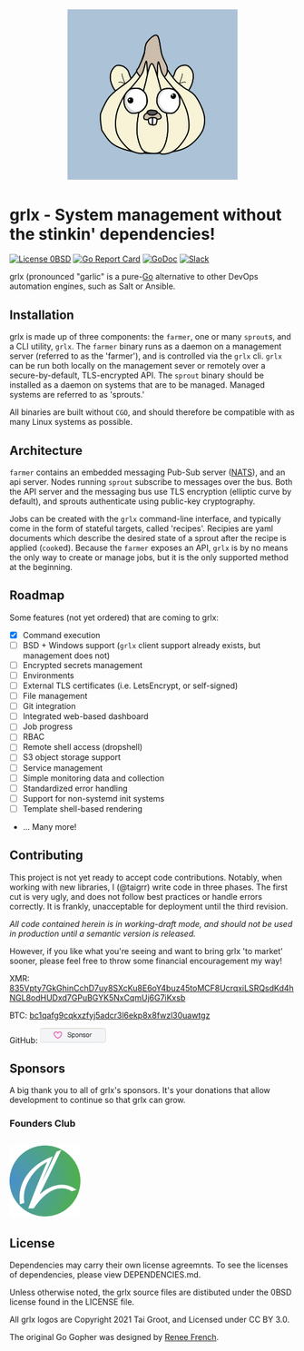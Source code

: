 ## <p align="center"><img src="logos/grlx.jpg" width="300"></p>

# grlx - System management without the stinkin' dependencies!

[![License 0BSD](https://img.shields.io/badge/License-0BSD-pink.svg)](https://opensource.org/licenses/0BSD)
[![Go Report Card](https://goreportcard.com/badge/github.com/gogrlx/grlx)](https://goreportcard.com/report/github.com/gogrlx/grlx) [![GoDoc](https://img.shields.io/badge/GoDoc-reference-007d9c)](https://pkg.go.dev/github.com/gogrlx/grlx)
[![Slack](https://img.shields.io/badge/chat-on%20slack-green)](https://gophers.slack.com/)


grlx (pronounced "garlic" is a pure-[Go](http://golang.org) alternative to other DevOps automation engines, such as Salt or Ansible.
## Installation

grlx is made up of three components: the `farmer`, one or many `sprout`s, and a CLI utility, `grlx`. 
The `farmer` binary runs as a daemon on a management server (referred to as the 'farmer'), and is controlled via the `grlx` cli.
`grlx` can be run both locally on the management sever or remotely over a secure-by-default, TLS-encrypted API.
The `sprout` binary should be installed as a daemon on systems that are to be managed.
Managed systems are referred to as 'sprouts.'


All binaries are built without `CGO`, and should therefore be compatible with as many Linux systems as possible.

## Architecture

`farmer` contains an embedded messaging Pub-Sub server ([NATS](https://github.com/nats-io/nats-server)), and an api server.
Nodes running `sprout` subscribe to messages over the bus.
Both the API server and the messaging bus use TLS encryption (elliptic curve by default), and sprouts authenticate using public-key cryptography.

Jobs can be created with the `grlx` command-line interface, and typically come in the form of stateful targets, called 'recipes'.
Recipies  are yaml documents which describe the desired state of a sprout after the recipe is applied (`cook`ed).
Because the `farmer` exposes an API, `grlx` is by no means the only way to create or manage jobs, but it is the only supported method at the beginning.

## Roadmap

Some features (not yet ordered) that are coming to grlx:

- [x] Command execution
- [ ] BSD + Windows support (`grlx` client support already exists, but management does not)
- [ ] Encrypted secrets management
- [ ] Environments
- [ ] External TLS certificates (i.e. LetsEncrypt, or self-signed)
- [ ] File management
- [ ] Git integration
- [ ] Integrated web-based dashboard
- [ ] Job progress
- [ ] RBAC
- [ ] Remote shell access (dropshell)
- [ ] S3 object storage support
- [ ] Service management
- [ ] Simple monitoring data and collection
- [ ] Standardized error handling
- [ ] Support for non-systemd init systems
- [ ] Template shell-based rendering
- ... Many more!


## Contributing

This project is not yet ready to accept code contributions.
Notably, when working with new libraries, I (@taigrr) write code in three phases.
The first cut is very ugly, and does not follow best practices or handle errors correctly.
It is frankly, unacceptable for deployment until the third revision.

*All code contained herein is in working-draft mode, and should not be used in production until a semantic version is released.*

However, if you like what you're seeing and want to bring grlx 'to market' sooner, please feel free to throw some financial encouragement my way!

XMR: [835Vpty7GkGhinCchD7uy8SXcKu8E6oY4buz45toMCF8UcrqxiLSRQsdKd4hNGL8odHUDxd7GPuBGYK5NxCqmUj6G7iKxsb](monero:835Vpty7GkGhinCchD7uy8SXcKu8E6oY4buz45toMCF8UcrqxiLSRQsdKd4hNGL8odHUDxd7GPuBGYK5NxCqmUj6G7iKxsb)

BTC: [bc1qafg9cqkxzfyj5adcr3l6ekp8x8fwzl30uawtgz](bitcoin:bc1qafg9cqkxzfyj5adcr3l6ekp8x8fwzl30uawtgz)

GitHub: <a href="https://github.com/sponsors/taigrr?o=esb"><img src="logos/ghsponsor.png" width="116"></a>
## Sponsors

A big thank you to all of grlx's sponsors.
It's your donations that allow development to continue so that grlx can grow.

### Founders Club
## <p align="left"><a href="https://newleafsolutions.dev"><img src="logos/newleaf.png" width="125"></a></p>


## License

Dependencies may carry their own license agreemnts.
To see the licenses of dependencies, please view DEPENDENCIES.md.

Unless otherwise noted, the grlx source files are distibuted under the 0BSD license found in the LICENSE file.

All grlx logos are Copyright 2021 Tai Groot, and Licensed under CC BY 3.0.

The original Go Gopher was designed by [Renee French](http://reneefrench.blogspot.com/).
